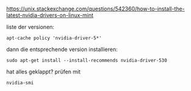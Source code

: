 https://unix.stackexchange.com/questions/542360/how-to-install-the-latest-nvidia-drivers-on-linux-mint

liste der versionen:
```
apt-cache policy 'nvidia-driver-5*'
```

dann die entsprechende version installieren:
```
sudo apt-get install --install-recommends nvidia-driver-530
```

hat alles geklappt? prüfen mit 
```
nvidia-smi
```
